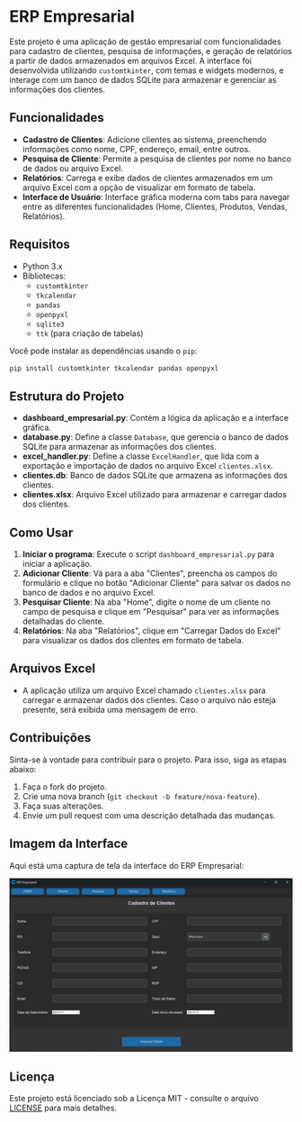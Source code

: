 # ERP Empresarial

Este projeto é uma aplicação de gestão empresarial com funcionalidades para cadastro de clientes, pesquisa de informações, e geração de relatórios a partir de dados armazenados em arquivos Excel. A interface foi desenvolvida utilizando `customtkinter`, com temas e widgets modernos, e interage com um banco de dados SQLite para armazenar e gerenciar as informações dos clientes.

## Funcionalidades

- **Cadastro de Clientes**: Adicione clientes ao sistema, preenchendo informações como nome, CPF, endereço, email, entre outros.
- **Pesquisa de Cliente**: Permite a pesquisa de clientes por nome no banco de dados ou arquivo Excel.
- **Relatórios**: Carrega e exibe dados de clientes armazenados em um arquivo Excel com a opção de visualizar em formato de tabela.
- **Interface de Usuário**: Interface gráfica moderna com tabs para navegar entre as diferentes funcionalidades (Home, Clientes, Produtos, Vendas, Relatórios).

## Requisitos

- Python 3.x
- Bibliotecas:
  - `customtkinter`
  - `tkcalendar`
  - `pandas`
  - `openpyxl`
  - `sqlite3`
  - `ttk` (para criação de tabelas)
  
Você pode instalar as dependências usando o `pip`:

```bash
pip install customtkinter tkcalendar pandas openpyxl
```

## Estrutura do Projeto

- **dashboard_empresarial.py**: Contém a lógica da aplicação e a interface gráfica.
- **database.py**: Define a classe `Database`, que gerencia o banco de dados SQLite para armazenar as informações dos clientes.
- **excel_handler.py**: Define a classe `ExcelHandler`, que lida com a exportação e importação de dados no arquivo Excel `clientes.xlsx`.
- **clientes.db**: Banco de dados SQLite que armazena as informações dos clientes.
- **clientes.xlsx**: Arquivo Excel utilizado para armazenar e carregar dados dos clientes.

## Como Usar

1. **Iniciar o programa**: Execute o script `dashboard_empresarial.py` para iniciar a aplicação.
2. **Adicionar Cliente**: Vá para a aba "Clientes", preencha os campos do formulário e clique no botão "Adicionar Cliente" para salvar os dados no banco de dados e no arquivo Excel.
3. **Pesquisar Cliente**: Na aba "Home", digite o nome de um cliente no campo de pesquisa e clique em "Pesquisar" para ver as informações detalhadas do cliente.
4. **Relatórios**: Na aba "Relatórios", clique em "Carregar Dados do Excel" para visualizar os dados dos clientes em formato de tabela.

## Arquivos Excel

- A aplicação utiliza um arquivo Excel chamado `clientes.xlsx` para carregar e armazenar dados dos clientes. Caso o arquivo não esteja presente, será exibida uma mensagem de erro.
  
## Contribuições

Sinta-se à vontade para contribuir para o projeto. Para isso, siga as etapas abaixo:

1. Faça o fork do projeto.
2. Crie uma nova branch (`git checkout -b feature/nova-feature`).
3. Faça suas alterações.
4. Envie um pull request com uma descrição detalhada das mudanças.
## Imagem da Interface

Aqui está uma captura de tela da interface do ERP Empresarial:

![Interface do ERP](https://raw.githubusercontent.com/laylson01/pycmtk/refs/heads/main/Cliente_tab.png)

## Licença

Este projeto está licenciado sob a Licença MIT - consulte o arquivo [LICENSE](LICENSE) para mais detalhes.